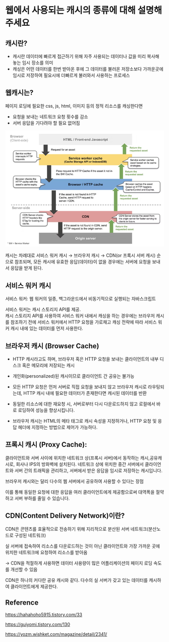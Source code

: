 # 웹에서 사용되는 캐시의 종류에 대해 설명해 주세요

## 캐시란?

- 캐시란 데이터에 빠르게 접근하기 위해 자주 사용되는 데이터나 값을 미리 복사해 놓는 임시 장소를 의미
- 캐싱은 어떤 데이터를 한번 받아온 후에 그 데이터를 불러온 저장소보다 가까운곳에 임시로 저장하여 필요시에 더빠르게 불러와서 사용하는 프로세스

## 웹캐시는?

페이지 로딩에 필요한 css, js, html, 이미지 등의 정적 리소스를 캐싱한다면

- 요청을 보내는 네트워크 요청 횟수를 감소
- 서버 응답을 기다려야 할 필요 없어짐

![Alt text](image.png)

캐시는 차례대로
서비스 워커 캐시 → 브라우저 캐시 → CDN(or 프록시 서버 캐시)
순으로 참조되며, 모든 캐시에 유효한 응답(데이터)이 없을 경우에는 서버에 요청을 보내서 응답을 받게 된다.

## 서비스 워커 캐시

서비스 워커: 웹 워커의 일종, 백그라운드에서 비동기적으로 실행되는 자바스크립트

서비스 워커는 캐시 스토리지 API를 제공.  
캐시 스토리지 API를 사용하여 서비스 워커 내에서 캐싱을 하는 경우에는 브라우저 캐시를 참조하기 전에 서비스 워커에서 HTTP 요청을 가로채고 캐싱 전략에 따라 서비스 워커 캐시 내에 있는 데이터를 먼저 사용한다.

## 브라우저 캐시 (Browser Cache)

- HTTP 캐시라고도 하며, 브라우저 혹은 HTTP 요청을 보내는 클라이언트의 내부 디스크 혹은 메모리에 저장되는 캐시
- 개인화(personalized)된 캐시이므로 클라이언트 간 공유는 불가능
- 모든 HTTP 요청은 먼저 서버로 직접 요청을 보내지 않고 브라우저 캐시로 라우팅되는데, HTTP 캐시 내에 필요한 데이터가 존재한다면 캐시된 데이터를 반환
- 동일한 리소스에 대한 재요청 시, 서버로부터 다시 다운로드하지 않고 로컬에서 바로 로딩하여 성능을 향상시킵니다.

- 브라우저 캐시는 HTML의 메타 태그로 캐시 속성을 지정하거나, HTTP 요청 및 응답 헤더에 지정하는 방법으로 제어가 가능하다.

## 프록시 캐시 (Proxy Cache):

클라이언트와 서버 사이에 위치한 네트워크 상(프록시 서버)에서 동작하는 캐시,공유캐시로, 회사나 IPS의 방화벽에 설치된다. 네트워크 상에 위치한 중간 서버에서 클라이언트와 서버 간의 트래픽을 관리하고, 서버에서 받은 응답을 임시로 저장하는 캐시입니다.

브라우저 캐시와는 달리 다수의 웹 서버에서 공유하여 사용할 수 있다는 장점

이를 통해 동일한 요청에 대한 응답을 여러 클라이언트에게 제공함으로써 대역폭을 절약하고 서버 부하를 줄일 수 있습니다.

## CDN(Content Delivery Network)이란?

CDN은 콘텐츠를 효율적으로 전송하기 위해 지리적으로 분산된 서버 네트워크(분산노드로 구성된 네트워크)

실 서버에 접속하여 리소스를 다운로드하는 것이 아닌 클라이언트와 가장 가까운 곳에 위치한 네트워크에 요청하여 리소스를 받아옴

→ CDN을 적절하게 사용하면 데이터 사용량이 많은 어플리케이션의 페이지 로딩 속도를 개선할 수 있음

CDN은 하나의 커다란 공유 캐시와 같다. 다수의 실 서버가 갖고 있는 데이터를 캐시하여 클라이언트에게 제공한다.

## Reference

https://hahahoho5915.tistory.com/33

https://guiyomi.tistory.com/130

https://yozm.wishket.com/magazine/detail/2341/
